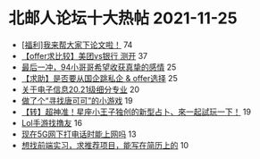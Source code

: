 # 北邮人论坛十大热帖 2021-11-25

- [[福利]我来帮大家下论文啦！](https://bbs.byr.cn/article/Talking/6316562) 74
- [【offer求比较】美团vs银行 测开](https://bbs.byr.cn/article/Job/2149446) 37
- [最后一冲，94小哥哥希望收获真挚的感情](https://bbs.byr.cn/article/Friends/2010625) 25
- [【求助】是否要从国企跳私企 &amp; offer选择](https://bbs.byr.cn/article/WorkLife/1177446) 25
- [关于电子信息20.21级细分专业](https://bbs.byr.cn/article/Picture/3306523) 20
- [做了个“寻找唐可可”的小游戏](https://bbs.byr.cn/article/Comic/632131) 19
- [【转】超神准！星座小王子独创的新型占卜、來一起試玩一下！](https://bbs.byr.cn/article/Constellations/326533) 19
- [Lol手游找撸友](https://bbs.byr.cn/article/LOL/29868) 16
- [现在5G网下打电话时能上网吗](https://bbs.byr.cn/article/DigiLife/317002) 13
- [想找前端实习，求推荐项目，能写在简历上的](https://bbs.byr.cn/article/JavaScript/6039) 10



